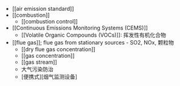 - [[air emission standard]]
- [[combustion]]
    - [[combustion control]]
- [[Continuous Emissions Monitoring Systems (CEMS)]]
    - [[Volatile Organic Compounds (VOCs)]]: 挥发性有机化合物
- [[flue gas]]; flue gas from stationary sources - SO2, NOx, 颗粒物
    - [[dry flue gas concentration]]
    - [[gas concentration]]
    - [[gas stream]]
    - 大气污染防治
    - [便携式][烟气监测设备]
